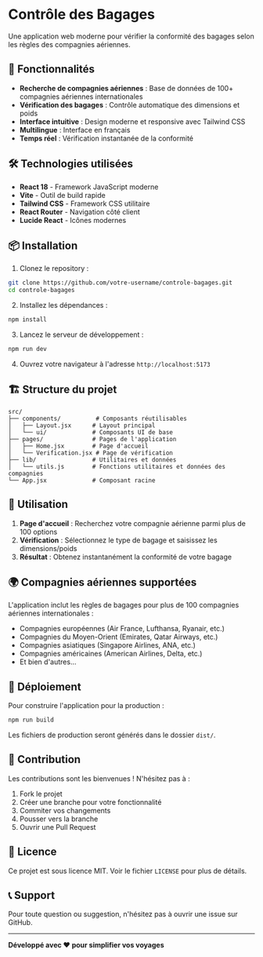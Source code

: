# Contrôle des Bagages

Une application web moderne pour vérifier la conformité des bagages selon les règles des compagnies aériennes.

## 🚀 Fonctionnalités

- **Recherche de compagnies aériennes** : Base de données de 100+ compagnies aériennes internationales
- **Vérification des bagages** : Contrôle automatique des dimensions et poids
- **Interface intuitive** : Design moderne et responsive avec Tailwind CSS
- **Multilingue** : Interface en français
- **Temps réel** : Vérification instantanée de la conformité

## 🛠️ Technologies utilisées

- **React 18** - Framework JavaScript moderne
- **Vite** - Outil de build rapide
- **Tailwind CSS** - Framework CSS utilitaire
- **React Router** - Navigation côté client
- **Lucide React** - Icônes modernes

## 📦 Installation

1. Clonez le repository :
```bash
git clone https://github.com/votre-username/controle-bagages.git
cd controle-bagages
```

2. Installez les dépendances :
```bash
npm install
```

3. Lancez le serveur de développement :
```bash
npm run dev
```

4. Ouvrez votre navigateur à l'adresse `http://localhost:5173`

## 🏗️ Structure du projet

```
src/
├── components/          # Composants réutilisables
│   ├── Layout.jsx      # Layout principal
│   └── ui/             # Composants UI de base
├── pages/              # Pages de l'application
│   ├── Home.jsx        # Page d'accueil
│   └── Verification.jsx # Page de vérification
├── lib/                # Utilitaires et données
│   └── utils.js        # Fonctions utilitaires et données des compagnies
└── App.jsx             # Composant racine
```

## 🎯 Utilisation

1. **Page d'accueil** : Recherchez votre compagnie aérienne parmi plus de 100 options
2. **Vérification** : Sélectionnez le type de bagage et saisissez les dimensions/poids
3. **Résultat** : Obtenez instantanément la conformité de votre bagage

## 🌍 Compagnies aériennes supportées

L'application inclut les règles de bagages pour plus de 100 compagnies aériennes internationales :
- Compagnies européennes (Air France, Lufthansa, Ryanair, etc.)
- Compagnies du Moyen-Orient (Emirates, Qatar Airways, etc.)
- Compagnies asiatiques (Singapore Airlines, ANA, etc.)
- Compagnies américaines (American Airlines, Delta, etc.)
- Et bien d'autres...

## 🚀 Déploiement

Pour construire l'application pour la production :

```bash
npm run build
```

Les fichiers de production seront générés dans le dossier `dist/`.

## 🤝 Contribution

Les contributions sont les bienvenues ! N'hésitez pas à :

1. Fork le projet
2. Créer une branche pour votre fonctionnalité
3. Commiter vos changements
4. Pousser vers la branche
5. Ouvrir une Pull Request

## 📄 Licence

Ce projet est sous licence MIT. Voir le fichier `LICENSE` pour plus de détails.

## 📞 Support

Pour toute question ou suggestion, n'hésitez pas à ouvrir une issue sur GitHub.

---

**Développé avec ❤️ pour simplifier vos voyages**